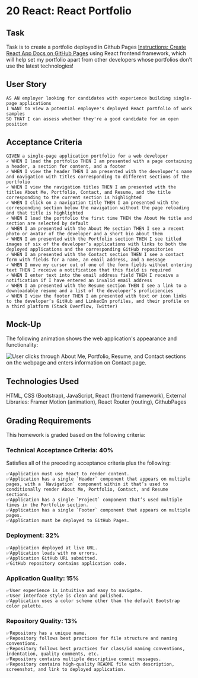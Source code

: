 # 20 React: React Portfolio

## Task

Task is to create a portfolio deployed in Github Pages [Instructions: Create React App Docs on GitHub Pages](https://create-react-app.dev/docs/deployment/#github-pages) using React frontend framework, which will help set my portfolio apart from other developers whose portfolios don’t use the latest technologies! 


## User Story

```
AS AN employer looking for candidates with experience building single-page applications
I WANT to view a potential employee's deployed React portfolio of work samples
SO THAT I can assess whether they're a good candidate for an open position
```

## Acceptance Criteria

```
GIVEN a single-page application portfolio for a web developer
✓ WHEN I load the portfolio THEN I am presented with a page containing a header, a section for content, and a footer
✓ WHEN I view the header THEN I am presented with the developer's name and navigation with titles corresponding to different sections of the portfolio
✓ WHEN I view the navigation titles THEN I am presented with the titles About Me, Portfolio, Contact, and Resume, and the title corresponding to the current section is highlighted
✓ WHEN I click on a navigation title THEN I am presented with the corresponding section below the navigation without the page reloading and that title is highlighted
✓ WHEN I load the portfolio the first time THEN the About Me title and section are selected by default
✓ WHEN I am presented with the About Me section THEN I see a recent photo or avatar of the developer and a short bio about them
✓ WHEN I am presented with the Portfolio section THEN I see titled images of six of the developer’s applications with links to both the deployed applications and the corresponding GitHub repositories
✓ WHEN I am presented with the Contact section THEN I see a contact form with fields for a name, an email address, and a message
✓ WHEN I move my cursor out of one of the form fields without entering text THEN I receive a notification that this field is required
✓ WHEN I enter text into the email address field THEN I receive a notification if I have entered an invalid email address
✓ WHEN I am presented with the Resume section THEN I see a link to a downloadable resume and a list of the developer’s proficiencies
✓ WHEN I view the footer THEN I am presented with text or icon links to the developer’s GitHub and LinkedIn profiles, and their profile on a third platform (Stack Overflow, Twitter)
```

## Mock-Up

The following animation shows the web application's appearance and functionality:

![User clicks through About Me, Portfolio, Resume, and Contact sections on the webpage and enters information on Contact page.](./Assets/20-react-homework-demo-01.gif)

## Technologies Used
HTML, CSS (Bootstrap), JavaScript, React (frontend framework), External Libraries: Framer Motion (animation), React Router (routing), GithubPages


## Grading Requirements

This homework is graded based on the following criteria:

### Technical Acceptance Criteria: 40%

 Satisfies all of the preceding acceptance criteria plus the following:
```
✅Application must use React to render content.
✅Application has a single `Header` component that appears on multiple pages, with a `Navigation` component within it that’s used to conditionally render About Me, Portfolio, Contact, and Resume sections.
✅Application has a single `Project` component that’s used multiple times in the Portfolio section.
✅Application has a single `Footer` component that appears on multiple pages.
✅Application must be deployed to GitHub Pages.
```
### Deployment: 32%
```
✅Application deployed at live URL.
✅Application loads with no errors.
✅Application GitHub URL submitted.
✅GitHub repository contains application code.
```
### Application Quality: 15%
```
✅User experience is intuitive and easy to navigate.
✅User interface style is clean and polished.
✅Application uses a color scheme other than the default Bootstrap color palette.
```
### Repository Quality: 13%
```
✅Repository has a unique name.
✅Repository follows best practices for file structure and naming conventions.
✅Repository follows best practices for class/id naming conventions, indentation, quality comments, etc.
✅Repository contains multiple descriptive commit messages.
✅Repository contains high-quality README file with description, screenshot, and link to deployed application.
```

